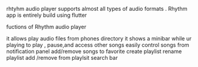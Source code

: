 rhtyhm audio player supports almost all types of audio formats .
Rhythm app is entirely build using flutter

fuctions of Rhythm audio player


it allows play audio files from phones directory
it shows a minibar while ur playing to play , pause,and access other songs easily
control songs from notification panel
add/remove songs to favorite
create playlist
rename playlist
add /remove from playlsit
search bar  


